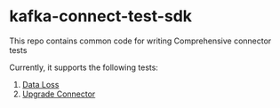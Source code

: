 # kafka-connect-test-sdk
This repo contains common code for writing Comprehensive connector tests

Currently, it supports the following tests:
1. [Data Loss](/connect-test-sdk-dataloss/README.md)
2. [Upgrade Connector](/connect-test-sdk-upgrade/README.md)
